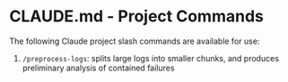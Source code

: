 # CLAUDE.md - Project Commands

The following Claude project slash commands are available for use:

1. `/preprocess-logs`: splits large logs into smaller chunks, and produces preliminary analysis of contained failures

